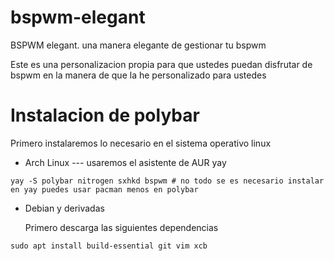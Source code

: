 # bspwm-elegant
BSPWM elegant. una manera elegante de gestionar tu bspwm

Este es una personalizacion propia para que ustedes puedan disfrutar de bspwm en la manera de que la he personalizado para ustedes

# Instalacion de polybar

Primero instalaremos lo necesario en el sistema operativo linux

 - Arch Linux --- usaremos el asistente de AUR yay
 ```
 yay -S polybar nitrogen sxhkd bspwm # no todo se es necesario instalar en yay puedes usar pacman menos en polybar
 ```
 - Debian y derivadas
   
   Primero descarga las siguientes dependencias
  ```
  sudo apt install build-essential git vim xcb 
  ```
